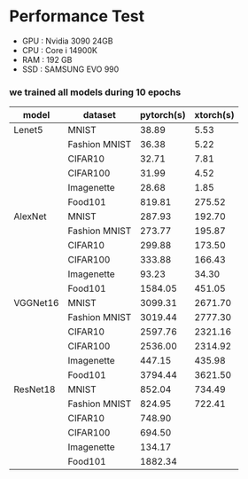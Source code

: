 # Performance Test

- GPU : Nvidia 3090 24GB
- CPU : Core i 14900K
- RAM : 192 GB
- SSD : SAMSUNG EVO 990

### we trained all models during 10 epochs

| model         | dataset           | pytorch(s) | xtorch(s) |
|---------------|-------------------|------------|-----------|
| Lenet5        | MNIST             | 38.89      | 5.53      |
|               | Fashion MNIST     | 36.38      | 5.22      |
|               | CIFAR10           | 32.71      | 7.81      |
|               | CIFAR100          | 31.99      | 4.52      |
|               | Imagenette        | 28.68      | 1.85      |
|               | Food101           | 819.81     | 275.52    |
| AlexNet       | MNIST             | 287.93     | 192.70    |
|               | Fashion MNIST     | 273.77     | 195.87    |
|               | CIFAR10           | 299.88     | 173.50    |
|               | CIFAR100          | 333.88     | 166.43    |
|               | Imagenette        | 93.23      | 34.30     |
|               | Food101           | 1584.05    | 451.05    |
| VGGNet16      | MNIST             | 3099.31    | 2671.70   |
|               | Fashion MNIST     | 3019.44    | 2777.30   |
|               | CIFAR10           | 2597.76    | 2321.16   |
|               | CIFAR100          | 2536.00    | 2314.92   |
|               | Imagenette        | 447.15     | 435.98    |
|               | Food101           | 3794.44    | 3621.50   |
| ResNet18      | MNIST             | 852.04     | 734.49    |
|               | Fashion MNIST     | 824.95     | 722.41    |
|               | CIFAR10           | 748.90     |           |
|               | CIFAR100          | 694.50     |           |
|               | Imagenette        | 134.17     |           |
|               | Food101           | 1882.34    |           |



